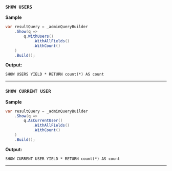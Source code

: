 ### `SHOW USERS`

**Sample**
```csharp
var resultQuery = _adminQueryBuilder
    .Show(q =>
        q.WithUsers()
            .WithAllFields()
            .WithCount()
    )
    .Build();
```
**Output:**
```cypher
SHOW USERS YIELD * RETURN count(*) AS count
```
------

### `SHOW CURRENT USER`

**Sample**
```csharp
var resultQuery = _adminQueryBuilder
    .Show(q =>
        q.AsCurrentUser()
            .WithAllFields()
            .WithCount()
    )
    .Build();
```
**Output:**
```cypher
SHOW CURRENT USER YIELD * RETURN count(*) AS count
```
------